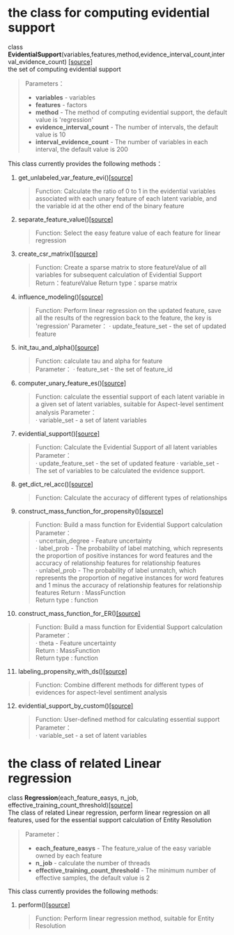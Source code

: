 # the class for computing evidential support
class **EvidentialSupport**(variables,features,method,evidence_interval_count,interval_evidence_count) [[source]](../evidential_support.py)                
the set of computing evidential support 
>Parameters：
> - **variables** - variables
> - **features** - factors
> - **method** - The method of computing evidential support, the default value is 'regression'
> - **evidence_interval_count** - The number of intervals, the default value is 10
> - **interval_evidence_count** - The number of variables in each interval, the default value is 200

This class currently provides the following methods：             
1. get_unlabeled_var_feature_evi()[[source]](../evidential_support.py)
    >Function: Calculate the ratio of 0 to 1 in the evidential variables associated with each unary feature of each latent variable, and the variable id at the other end of the binary feature

2. separate_feature_value()[[source]](../evidential_support.py)
    >Function: Select the easy feature value of each feature for linear regression

3. create_csr_matrix()[[source]](../evidential_support.py)
    >Function: Create a sparse matrix to store featureValue of all variables for subsequent calculation of Evidential Support
    >Return：featureValue
    >Return type：sparse matrix

4. influence_modeling()[[source]](../evidential_support.py)
    >Function: Perform linear regression on the updated feature, save all the results of the regression back to the feature, the key is 'regression'
    >Parameter：
    > · update_feature_set - the set of updated feature

5. init_tau_and_alpha()[[source]](../evidential_support.py)
    >Function: calculate tau and alpha for feature  
    >Parameter：
    > · feature_set - the set of feature_id
6. computer_unary_feature_es()[[source]](../evidential_support.py)
    >Function: calculate the essential support of each latent variable in a given set of latent variables, suitable for Aspect-level sentiment analysis 
    >Parameter：  
    > · variable_set - a set of latent variables
    
7. evidential_support()[[source]](../evidential_support.py)
    >Function: Calculate the Evidential Support of all latent variables
    >Parameter：  
    > · update_feature_set - the set of updated feature
    > · variable_set -The set of variables to be calculated  the evidence support.

8. get_dict_rel_acc()[[source]](../evidential_support.py)
    >Function: Calculate the accuracy of different types of relationships

9. construct_mass_function_for_propensity()[[source]](../evidential_support.py)
    >Function: Build a mass function for Evidential Support calculation 
    >Parameter：  
    > · uncertain_degree - Feature uncertainty  
    > · label_prob - The probability of label matching, which represents the proportion of positive instances for word features and the accuracy of relationship features for relationship features  
    > · unlabel_prob - The probability of label unmatch, which represents the proportion of negative instances for word features and 1 minus the accuracy of relationship features for relationship features
    >Return : MassFunction  
    >Return type : function  
    
10. construct_mass_function_for_ER()[[source]](../evidential_support.py)
    >Function: Build a mass function for Evidential Support calculation 
    >Parameter：  
    > · theta - Feature uncertainty  
    >Return : MassFunction  
    >Return type : function  

11. labeling_propensity_with_ds()[[source]](../evidential_support.py)
    >Function: Combine different methods for different types of evidences for aspect-level sentiment analysis

12. evidential_support_by_custom()[[source]](../evidential_support.py)
    >Function: User-defined method for calculating essential support
    >Parameter：  
    > · variable_set - a set of latent variables

# the class of related Linear regression
class **Regression**(each_feature_easys, n_job, effective_training_count_threshold)[[source]]([source])  
The class of related Linear regression, perform linear regression on all features, used for the essential support calculation of Entity Resolution
> Parameter：
> - **each_feature_easys** - The feature_value of the easy variable owned by each feature  
> - **n_job** - calculate the number of threads  
> - **effective_training_count_threshold** - The minimum number of effective samples, the default value is 2  

This class currently provides the following methods:
1. perform()[[source]](../evidential_support.py)
    >Function: Perform linear regression method, suitable for Entity Resolution
